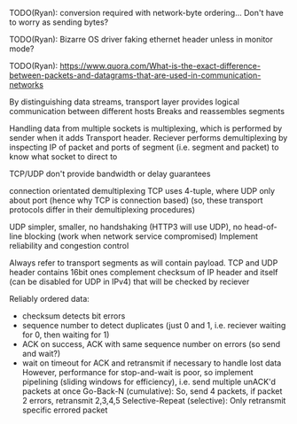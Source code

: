 <!-- SPDX-License-Identifier: zlib-acknowledgement -->

TODO(Ryan): conversion required with network-byte ordering... Don't have to worry as sending bytes?

TODO(Ryan): Bizarre OS driver faking ethernet header unless in monitor mode?

TODO(Ryan): https://www.quora.com/What-is-the-exact-difference-between-packets-and-datagrams-that-are-used-in-communication-networks

By distinguishing data streams, transport layer provides logical communication between different hosts
Breaks and reassembles segments

Handling data from multiple sockets is multiplexing, which is performed by sender when it adds Transport header.
Reciever performs demultiplexing by inspecting IP of packet and ports of segment (i.e. segment and packet) to know what socket to direct to

TCP/UDP don't provide bandwidth or delay guarantees

connection orientated demultiplexing TCP uses 4-tuple, where UDP only about port (hence why TCP is connection based)
(so, these transport protocols differ in their demultiplexing procedures)

UDP simpler, smaller, no handshaking (HTTP3 will use UDP), no head-of-line blocking (work when network service compromised)
Implement reliability and congestion control

Always refer to transport segments as will contain payload. 
TCP and UDP header contains 16bit ones complement checksum of IP header and itself (can be disabled for UDP in IPv4) that will be checked by reciever

Reliably ordered data:
* checksum detects bit errors
* sequence number to detect duplicates (just 0 and 1, i.e. reciever waiting for 0, then waiting for 1)
* ACK on success, ACK with same sequence number on errors (so send and wait?)
* wait on timeout for ACK and retransmit if necessary to handle lost data
However, performance for stop-and-wait is poor, so implement pipelining (sliding windows for efficiency), i.e. send multiple unACK'd packets at once
Go-Back-N (cumulative): So, send 4 packets, if packet 2 errors, retransmit 2,3,4,5
Selective-Repeat (selective): Only retransmit specific errored packet
